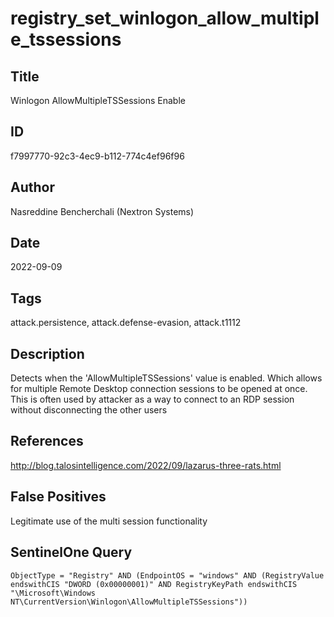 # registry_set_winlogon_allow_multiple_tssessions

## Title
Winlogon AllowMultipleTSSessions Enable

## ID
f7997770-92c3-4ec9-b112-774c4ef96f96

## Author
Nasreddine Bencherchali (Nextron Systems)

## Date
2022-09-09

## Tags
attack.persistence, attack.defense-evasion, attack.t1112

## Description
Detects when the 'AllowMultipleTSSessions' value is enabled.
Which allows for multiple Remote Desktop connection sessions to be opened at once.
This is often used by attacker as a way to connect to an RDP session without disconnecting the other users


## References
http://blog.talosintelligence.com/2022/09/lazarus-three-rats.html

## False Positives
Legitimate use of the multi session functionality

## SentinelOne Query
```
ObjectType = "Registry" AND (EndpointOS = "windows" AND (RegistryValue endswithCIS "DWORD (0x00000001)" AND RegistryKeyPath endswithCIS "\Microsoft\Windows NT\CurrentVersion\Winlogon\AllowMultipleTSSessions"))

```